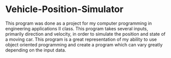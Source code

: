 # Vehicle-Position-Simulator
This program was done as a project for my computer programming in engineering applications 
II class. This program takes several inputs, primarily direction and velocity, in order to
simulate the position and state of a moving car. This program is a great representation of
my ability to use object oriented programming and create a program which can vary greatly
depending on the input data.
